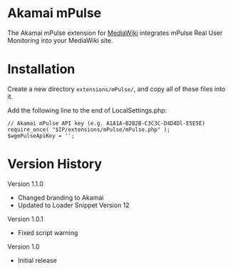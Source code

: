 # Akamai mPulse

The Akamai mPulse extension for [MediaWiki](http://www.mediawiki.org) integrates
mPulse Real User Monitoring into your MediaWiki site.

# Installation

Create a new directory `extensions/mPulse/`, and copy all of these files into it.

Add the following line to the end of LocalSettings.php:

    // Akamai mPulse API key (e.g. A1A1A-B2B2B-C3C3C-D4D4Dl-E5E5E)
    require_once( "$IP/extensions/mPulse/mPulse.php" );
    $wgmPulseApiKey = '';

# Version History

Version 1.1.0

* Changed branding to Akamai
* Updated to Loader Snippet Version 12

Version 1.0.1

* Fixed script warning

Version 1.0

* Initial release
